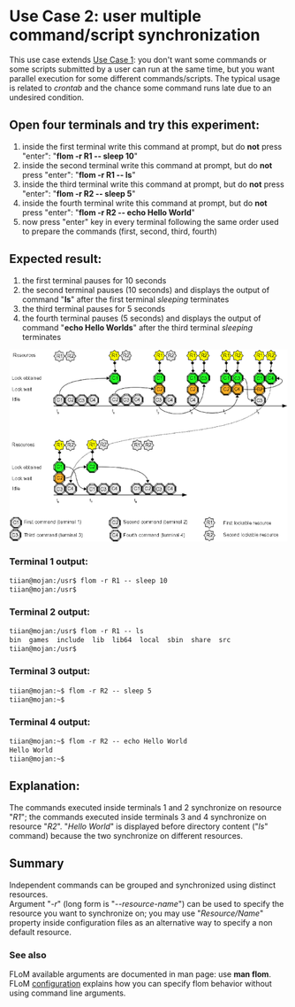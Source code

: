 # Use Case 2: user multiple command/script synchronization

This use case extends [Use Case 1](Use_Case_1.md): you don't want some commands or some scripts submitted by a user can run at the same time, but you want parallel execution for some different commands/scripts. The typical usage is related to *crontab* and the chance some command runs late due to an undesired condition.

## Open four terminals and try this experiment:
1. inside the first terminal write this command at prompt, but do **not** press "enter": "**flom -r R1 \-\- sleep 10**"
2. inside the second terminal write this command at prompt, but do **not** press "enter": "**flom -r R1 \-\- ls**"
3. inside the third terminal write this command at prompt, but do **not** press "enter": "**flom -r R2 \-\- sleep 5**"
4. inside the fourth terminal write this command at prompt, but do **not** press "enter": "**flom -r R2 \-\- echo Hello World**"
5. now press "enter" key in every terminal following the same order used to prepare the commands (first, second, third, fourth)

## Expected result:
1. the first terminal pauses for 10 seconds
2. the second terminal pauses (10 seconds) and displays the output of command "**ls**" after the first terminal *sleeping* terminates
3. the third terminal pauses for 5 seconds
4. the fourth terminal pauses (5 seconds) and displays the output of command "**echo Hello Worlds**" after the third terminal *sleeping* terminates

![](use_case_2_640x441.png)

### Terminal 1 output:
    tiian@mojan:/usr$ flom -r R1 -- sleep 10
    tiian@mojan:/usr$ 

### Terminal 2 output:
    tiian@mojan:/usr$ flom -r R1 -- ls
    bin  games  include  lib  lib64  local	sbin  share  src
    tiian@mojan:/usr$ 

### Terminal 3 output:
    tiian@mojan:~$ flom -r R2 -- sleep 5
    tiian@mojan:~$ 

### Terminal 4 output:
    tiian@mojan:~$ flom -r R2 -- echo Hello World
    Hello World
    tiian@mojan:~$ 

## Explanation:
The commands executed inside terminals 1 and 2 synchronize on resource "*R1*"; the commands executed inside terminals 3 and 4 synchronize on resource "*R2*".
"*Hello World*" is displayed before directory content ("*ls*" command) because the two synchronize on different resources.

## Summary
Independent commands can be grouped and synchronized using distinct resources.   
Argument "*-r*" (long form is "*\-\-resource-name*") can be used to specify the resource you want to synchronize on; you may use "*Resource/Name*" property inside configuration files as an alternative way to specify a non default resource.

### See also
FLoM available arguments are documented in man page: use **man flom**.   
FLoM [configuration](../Configuration.md) explains how you can specify flom behavior without using command line arguments.
